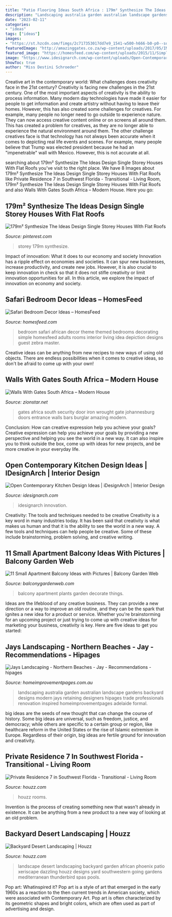 ```yaml
---
title: "Patio Flooring Ideas South Africa : 179m² Synthesize The Ideas Design Single Storey Houses With Flat Roofs"
description: "Landscaping australia garden australian landscape gardens backyard designs modern jays retaining designers hipages trade professionals renovation inspired homeimprovementpages adelaide formal"
date: "2023-02-11"
categories:
- "ideas"
tags: ["ideas"]
images:
- "https://st.hzcdn.com/fimgs/2c717353017dd7e9_1541-w500-h666-b0-p0--southwestern-landscape.jpg"
featuredImage: "http://amazinggates.co.za/wp-content/uploads/2017/05/IMG_2983.jpg"
featured_image: "https://homesfeed.com/wp-content/uploads/2015/11/Simple-safari-bedroom-decorating-idea-with-zebra-themed-pillowcases-and-zebra-skin-theme-bedroom-rug.jpg"
image: "https://www.idesignarch.com/wp-content/uploads/Open-Contemporary-Kitchen-Design_1.jpg"
ShowToc: true
author: "Miss Destini Schroeder"
---
```



Creative art in the contemporary world: What challenges does creativity face in the 21st century?
Creativity is facing new challenges in the 21st century. One of the most important aspects of creativity is the ability to process information. Many modern day technologies have made it easier for people to get information and create artistry without having to leave their homes. However, this has also created some challenges for creatives. For example, many people no longer need to go outside to experience nature. They can now access creative content online or on screens all around them. This has created a problem for creatives, as they are no longer able to experience the natural environment around them. The other challenge creatives face is that technology has not always been accurate when it comes to depicting real life events and scenes. For example, many people believe that Trump was elected president because he had an "impenetrable" wall with Mexico. However, this is not accurate at all.

	

		
searching about 179m² Synthesize The Ideas Design Single Storey Houses With Flat Roofs you've visit to the right place. We have 8 Images about 179m² Synthesize The Ideas Design Single Storey Houses With Flat Roofs like Private Residence 7 in Southwest Florida - Transitional - Living Room, 179m² Synthesize The Ideas Design Single Storey Houses With Flat Roofs and also Walls With Gates South Africa – Modern House. Here you go:
		
    
## 179m² Synthesize The Ideas Design Single Storey Houses With Flat Roofs

<img loading=lazy src="https://i.pinimg.com/736x/cd/c0/82/cdc082e0db9f79e18fa7eadb2f80582d.jpg" onerror="this.onerror=null;this.src='https://tse1.mm.bing.net/th?id=OIP.qo87jq-HLRG0kUe4tcllBAHaFj&amp;pid=15.1';" alt="179m² Synthesize The Ideas Design Single Storey Houses With Flat Roofs">

_Source: pinterest.com_

>storey 179m synthesize. 

	

Impact of innovation: What it does to our economy and society
Innovation has a ripple effect on economies and societies. It can spur new businesses, increase productivity, and create new jobs. However, it is also crucial to keep innovation in check so that it does not stifle creativity or limit innovation opportunities for all. In this article, we explore the impact of innovation on economy and society.

    
## Safari Bedroom Decor Ideas – HomesFeed

<img loading=lazy src="https://homesfeed.com/wp-content/uploads/2015/11/Simple-safari-bedroom-decorating-idea-with-zebra-themed-pillowcases-and-zebra-skin-theme-bedroom-rug.jpg" onerror="this.onerror=null;this.src='https://tse3.mm.bing.net/th?id=OIP.JjN7O-iwtTFjn2HySRT3-gHaFn&amp;pid=15.1';" alt="Safari Bedroom Decor Ideas – HomesFeed">

_Source: homesfeed.com_

>bedroom safari african decor theme themed bedrooms decorating simple homesfeed adults rooms interior living idea depiction designs guest zebra master. 

	

Creative ideas can be anything from new recipes to new ways of using old objects. There are endless possibilities when it comes to creative ideas, so don't be afraid to come up with your own!

    
## Walls With Gates South Africa – Modern House

<img loading=lazy src="http://amazinggates.co.za/wp-content/uploads/2017/05/IMG_2983.jpg" onerror="this.onerror=null;this.src='https://tse3.mm.bing.net/th?id=OIP.zTghzv4T6tBlk5qiBIclFAHaJ5&amp;pid=15.1';" alt="Walls With Gates South Africa – Modern House">

_Source: zionstar.net_

>gates africa south security door iron wrought gate johannesburg doors entrance walls bars burglar amazing modern. 

	

Conclusion: How can creative expression help you achieve your goals?
Creative expression can help you achieve your goals by providing a new perspective and helping you see the world in a new way. It can also inspire you to think outside the box, come up with ideas for new projects, and be more creative in your everyday life.

    
## Open Contemporary Kitchen Design Ideas | IDesignArch | Interior Design

<img loading=lazy src="https://www.idesignarch.com/wp-content/uploads/Open-Contemporary-Kitchen-Design_1.jpg" onerror="this.onerror=null;this.src='https://tse1.mm.bing.net/th?id=OIP.vyqGHxprNoJxD35vBs0gQwHaFa&amp;pid=15.1';" alt="Open Contemporary Kitchen Design Ideas | iDesignArch | Interior Design">

_Source: idesignarch.com_

>idesignarch innovation. 

	

Creativity: The tools and techniques needed to be creative
Creativity is a key word in many industries today. It has been said that creativity is what makes us human and that it is the ability to see the world in a new way. A few tools and techniques can help people be creative. Some of these include brainstorming, problem solving, and creative writing.

    
## 11 Small Apartment Balcony Ideas With Pictures | Balcony Garden Web

<img loading=lazy src="https://balconygardenweb.com/wp-content/uploads/2016/02/small-balcony-11.jpg" onerror="this.onerror=null;this.src='https://tse2.mm.bing.net/th?id=OIP.Olx_XcnFFgteLe_NgCGoNgHaJ5&amp;pid=15.1';" alt="11 Small Apartment Balcony Ideas with Pictures | Balcony Garden Web">

_Source: balconygardenweb.com_

>balcony apartment plants garden decorate things. 

	

Ideas are the lifeblood of any creative business. They can provide a new direction or a way to improve an old routine, and they can be the spark that ignites a new idea for a product or service. Whether you're brainstorming for an upcoming project or just trying to come up with creative ideas for marketing your business, creativity is key. Here are five ideas to get you started: 
    
## Jays Landscaping - Northern Beaches - Jay - Recommendations - Hipages

<img loading=lazy src="https://mediacache.homeimprovementpages.com.au/creative/galleries/230001_235000/232376/original_images/172896.jpg" onerror="this.onerror=null;this.src='https://tse3.mm.bing.net/th?id=OIP.X0T7jWoeIjMjxFoS9dhd2gHaE7&amp;pid=15.1';" alt="Jays Landscaping - Northern Beaches - Jay - Recommendations - hipages">

_Source: homeimprovementpages.com.au_

>landscaping australia garden australian landscape gardens backyard designs modern jays retaining designers hipages trade professionals renovation inspired homeimprovementpages adelaide formal. 

	

big ideas are the seeds of new thought that can change the course of history. Some big ideas are universal, such as freedom, justice, and democracy; while others are specific to a certain group or region, like healthcare reform in the United States or the rise of Islamic extremism in Europe. Regardless of their origin, big ideas are fertile ground for innovation and creativity.

    
## Private Residence 7 In Southwest Florida - Transitional - Living Room

<img loading=lazy src="https://st.hzcdn.com/simgs/pictures/living-rooms/private-residence-7-in-southwest-florida-collins-dupont-design-group-img~fec1182302ebdd41_9-1439-1-0337596.jpg" onerror="this.onerror=null;this.src='https://tse4.mm.bing.net/th?id=OIP.Si5BDcy0m3kfr3zoo0XUegHaJ4&amp;pid=15.1';" alt="Private Residence 7 in Southwest Florida - Transitional - Living Room">

_Source: houzz.com_

>houzz rooms. 

	

Invention is the process of creating something new that wasn't already in existence. It can be anything from a new product to a new way of looking at an old problem. 

    
## Backyard Desert Landscaping | Houzz

<img loading=lazy src="https://st.hzcdn.com/fimgs/2c717353017dd7e9_1541-w500-h666-b0-p0--southwestern-landscape.jpg" onerror="this.onerror=null;this.src='https://tse2.mm.bing.net/th?id=OIP.fQ3zlYSpv91zwP7Mvg2BSwHaJ3&amp;pid=15.1';" alt="Backyard Desert Landscaping | Houzz">

_Source: houzz.com_

>landscape desert landscaping backyard garden african phoenix patio xeriscape dazzling houzz designs yard southwestern going gardens mediterranean thunderbird spas pools. 

	

Pop art: Whatinspired it?
Pop art is a style of art that emerged in the early 1960s as a reaction to the then current trends in American society, which were associated with Contemporary Art. Pop art is often characterized by its geometric shapes and bright colors, which are often used as part of advertising and design.

